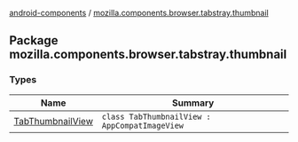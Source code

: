 [android-components](../index.md) / [mozilla.components.browser.tabstray.thumbnail](./index.md)

## Package mozilla.components.browser.tabstray.thumbnail

### Types

| Name | Summary |
|---|---|
| [TabThumbnailView](-tab-thumbnail-view/index.md) | `class TabThumbnailView : AppCompatImageView` |
